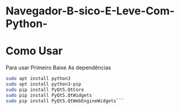 # Navegador-B-sico-E-Leve-Com-Python-
# Como Usar 
Para usar Primeiro Baixe As dependências 
```bash
sudo apt install python3 
sudo apt install python3-pip
sudo pip install PyQt5.QtCore
sudo pip install PyQt5.QtWidgets
sudo pip install PyQt5.QtWebEngineWidgets```
